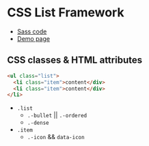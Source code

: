 # CSS List Framework

- [Sass code](https://github.com/shikakun/css-list-framework/blob/master/src/styles/_list.scss)
- [Demo page](https://shikakun.github.com/css-list-framework/)

## CSS classes & HTML attributes

```html
<ul class="list">
  <li class="item">content</div>
  <li class="item">content</div>
</li>
```

- `.list`
    - `.-bullet` || `.-ordered`
    - `.-dense`
- `.item`
    - `.-icon` && `data-icon`
